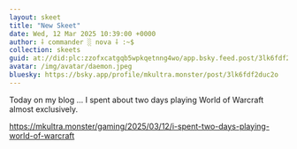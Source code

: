```yaml
---
layout: skeet
title: "New Skeet"
date: Wed, 12 Mar 2025 10:39:00 +0000
author: ⸸ commander ░ nova ⸸ :~$
collection: skeets
guid: at://did:plc:zzofxcatgqb5wpkqetnng4wo/app.bsky.feed.post/3lk6fdf2duc2o
avatar: /img/avatar/daemon.jpeg
bluesky: https://bsky.app/profile/mkultra.monster/post/3lk6fdf2duc2o
---
```


Today on my blog ... I spent about two days playing World of Warcraft almost exclusively.

<a href="https://mkultra.monster/gaming/2025/03/12/i-spent-two-days-playing-world-of-warcraft" target="_blank">https://mkultra.monster/gaming/2025/03/12/i-spent-two-days-playing-world-of-warcraft</a>
